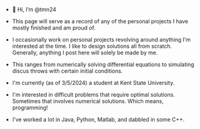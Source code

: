 - 👋 Hi, I’m @tmn24
- This page will serve as a record of any of the personal projects I have mostly finished and am proud of.
- I occasionally work on personal projects revolving around anything I'm interested at the time. I like to design solutions all from scratch. Generally, anything I post here will solely be made by me.
- This ranges from numerically solving differential equations to simulating discus throws with certain initial conditions.
- I'm currently (as of 3/5/2024) a student at Kent State University.
- I'm interested in difficult problems that require optimal solutions. Sometimes that involves numerical solutions. Which means, programming!

- I've worked a lot in Java, Python, Matlab, and dabbled in some C++.
